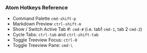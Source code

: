 ### Atom Hotkeys Reference

* Command Palette `cmd-shift-p`
* Markdown Preview `ctrl-shift-m`
* Show / Switch Active Tab #: `cmd-#` (i.e. tab1 `cmd-1`, tab 2 `cmd-2`)
* Cycle Tabs: `ctrl-tab` and `ctrl-shift-tab`
* Toggle Treeview Focus: `ctrl-0`
* Toggle Treeview Pane: `cmd-\`
